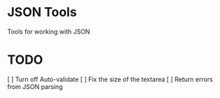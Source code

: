 # JSON Tools
Tools for working with JSON

# TODO
[ ] Turn off Auto-validate
[ ] Fix the size of the textarea
[ ] Return errors from JSON parsing
